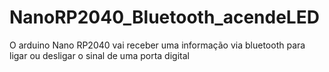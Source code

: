 # NanoRP2040_Bluetooth_acendeLED
O arduino Nano RP2040 vai receber uma informação via bluetooth para ligar  ou desligar o sinal de uma porta digital
